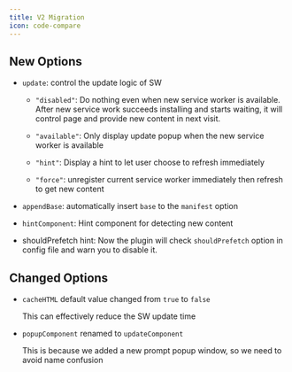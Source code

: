 ```yaml
---
title: V2 Migration
icon: code-compare
---
```


## New Options

- `update`: control the update logic of SW

  - `"disabled"`: Do nothing even when new service worker is available. After new service work succeeds installing and starts waiting, it will control page and provide new content in next visit.

  - `"available"`: Only display update popup when the new service worker is available

  - `"hint"`: Display a hint to let user choose to refresh immediately

  - `"force"`: unregister current service worker immediately then refresh to get new content

- `appendBase`: automatically insert `base` to the `manifest` option

- `hintComponent`: Hint component for detecting new content

- shouldPrefetch hint: Now the plugin will check `shouldPrefetch` option in config file and warn you to disable it.

## Changed Options

- `cacheHTML` default value changed from `true` to `false`

  This can effectively reduce the SW update time

- `popupComponent` renamed to `updateComponent`

  This is because we added a new prompt popup window, so we need to avoid name confusion
